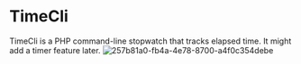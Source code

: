 # TimeCli
TimeCli is a PHP command-line stopwatch that tracks elapsed time. It might add a timer feature later.
![257b81a0-fb4a-4e78-8700-a4f0c354debe](https://github.com/user-attachments/assets/5564250b-1d73-4b64-b604-bc18aeedd70f)
